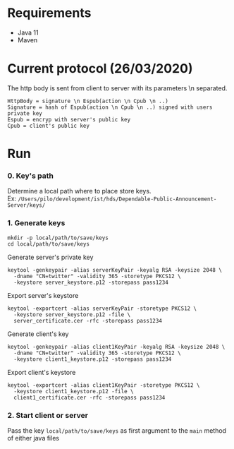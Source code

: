 # Requirements
- Java 11
- Maven

# Current protocol (26/03/2020)
The http body is sent from client to server with its parameters \n separated.
```
HttpBody = signature \n Espub(action \n Cpub \n ..)
Signature = hash of Espub(action \n Cpub \n ..) signed with users private key
Espub = encryp with server's public key
Cpub = client's public key
```

# Run
### 0. Key's path
Determine a local path where to place store keys.  
Ex: `/Users/pilo/development/ist/hds/Dependable-Public-Announcement-Server/keys/`
### 1. Generate keys
```
mkdir -p local/path/to/save/keys
cd local/path/to/save/keys
```  
Generate server's private key
```
keytool -genkeypair -alias serverKeyPair -keyalg RSA -keysize 2048 \
  -dname "CN=twitter" -validity 365 -storetype PKCS12 \
  -keystore server_keystore.p12 -storepass pass1234
```
Export server's keystore
```
keytool -exportcert -alias serverKeyPair -storetype PKCS12 \
  -keystore server_keystore.p12 -file \
  server_certificate.cer -rfc -storepass pass1234
```
Generate client's key
```
keytool -genkeypair -alias client1KeyPair -keyalg RSA -keysize 2048 \
  -dname "CN=twitter" -validity 365 -storetype PKCS12 \
  -keystore client1_keystore.p12 -storepass pass1234
```
Export client's keystore
```
keytool -exportcert -alias client1KeyPair -storetype PKCS12 \
  -keystore client1_keystore.p12 -file \
  client1_certificate.cer -rfc -storepass pass1234
```
### 2. Start client or server
Pass the key `local/path/to/save/keys` as first argument to the `main` method of either java files
